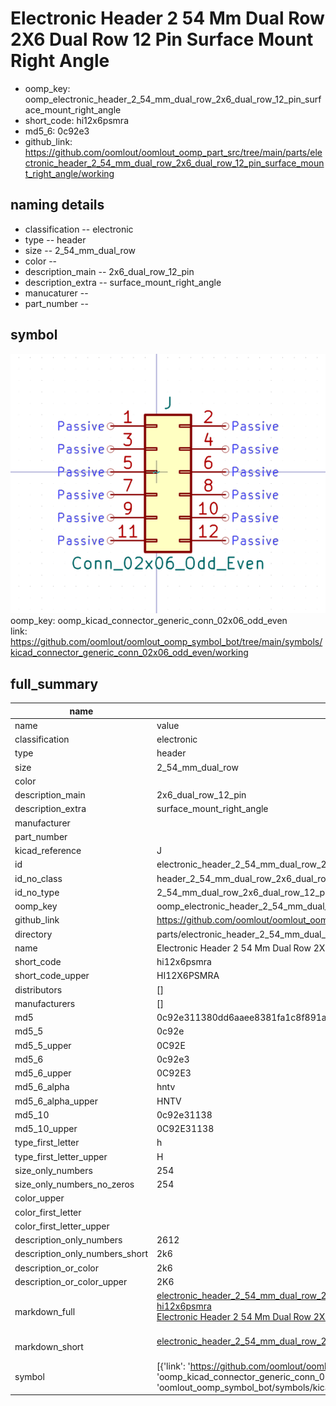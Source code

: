 # Electronic Header 2 54 Mm Dual Row 2X6 Dual Row 12 Pin Surface Mount Right Angle

  
* oomp_key: oomp_electronic_header_2_54_mm_dual_row_2x6_dual_row_12_pin_surface_mount_right_angle 
* short_code: hi12x6psmra
* md5_6: 0c92e3  
* github_link: https://github.com/oomlout/oomlout_oomp_part_src/tree/main/parts/electronic_header_2_54_mm_dual_row_2x6_dual_row_12_pin_surface_mount_right_angle/working  
## naming details
* classification -- electronic
* type -- header
* size -- 2_54_mm_dual_row
* color -- 
* description_main -- 2x6_dual_row_12_pin
* description_extra -- surface_mount_right_angle
* manucaturer -- 
* part_number -- 



## symbol

![](symbol/0/working/working_600.png)  
oomp_key: oomp_kicad_connector_generic_conn_02x06_odd_even  
link: https://github.com/oomlout/oomlout_oomp_symbol_bot/tree/main/symbols/kicad_connector_generic_conn_02x06_odd_even/working  


## full_summary
| name | value | 
| --- | --- | 
| name | value | 
| classification | electronic | 
| type | header | 
| size | 2_54_mm_dual_row | 
| color |  | 
| description_main | 2x6_dual_row_12_pin | 
| description_extra | surface_mount_right_angle | 
| manufacturer |  | 
| part_number |  | 
| kicad_reference | J | 
| id | electronic_header_2_54_mm_dual_row_2x6_dual_row_12_pin_surface_mount_right_angle | 
| id_no_class | header_2_54_mm_dual_row_2x6_dual_row_12_pin_surface_mount_right_angle | 
| id_no_type | 2_54_mm_dual_row_2x6_dual_row_12_pin_surface_mount_right_angle | 
| oomp_key | oomp_electronic_header_2_54_mm_dual_row_2x6_dual_row_12_pin_surface_mount_right_angle | 
| github_link | https://github.com/oomlout/oomlout_oomp_part_src/tree/main/parts/electronic_header_2_54_mm_dual_row_2x6_dual_row_12_pin_surface_mount_right_angle/working | 
| directory | parts/electronic_header_2_54_mm_dual_row_2x6_dual_row_12_pin_surface_mount_right_angle | 
| name | Electronic Header 2 54 Mm Dual Row 2X6 Dual Row 12 Pin Surface Mount Right Angle | 
| short_code | hi12x6psmra | 
| short_code_upper | HI12X6PSMRA | 
| distributors | [] | 
| manufacturers | [] | 
| md5 | 0c92e311380dd6aaee8381fa1c8f891a | 
| md5_5 | 0c92e | 
| md5_5_upper | 0C92E | 
| md5_6 | 0c92e3 | 
| md5_6_upper | 0C92E3 | 
| md5_6_alpha | hntv | 
| md5_6_alpha_upper | HNTV | 
| md5_10 | 0c92e31138 | 
| md5_10_upper | 0C92E31138 | 
| type_first_letter | h | 
| type_first_letter_upper | H | 
| size_only_numbers | 254 | 
| size_only_numbers_no_zeros | 254 | 
| color_upper |  | 
| color_first_letter |  | 
| color_first_letter_upper |  | 
| description_only_numbers | 2612 | 
| description_only_numbers_short | 2k6 | 
| description_or_color | 2k6 | 
| description_or_color_upper | 2K6 | 
| markdown_full | [electronic_header_2_54_mm_dual_row_2x6_dual_row_12_pin_surface_mount_right_angle](https://github.com/oomlout/oomlout_oomp_part_src/tree/main/parts/electronic_header_2_54_mm_dual_row_2x6_dual_row_12_pin_surface_mount_right_angle/working)<br>[hi12x6psmra](https://github.com/oomlout/oomlout_oomp_part_src/tree/main/parts/electronic_header_2_54_mm_dual_row_2x6_dual_row_12_pin_surface_mount_right_angle/working)<br>[Electronic Header 2 54 Mm Dual Row 2X6 Dual Row 12 Pin Surface Mount Right Angle](https://github.com/oomlout/oomlout_oomp_part_src/tree/main/parts/electronic_header_2_54_mm_dual_row_2x6_dual_row_12_pin_surface_mount_right_angle/working)<br><br> | 
| markdown_short | [electronic_header_2_54_mm_dual_row_2x6_dual_row_12_pin_surface_mount_right_angle](https://github.com/oomlout/oomlout_oomp_part_src/tree/main/parts/electronic_header_2_54_mm_dual_row_2x6_dual_row_12_pin_surface_mount_right_angle/working)<br><br> | 
| symbol | [{'link': 'https://github.com/oomlout/oomlout_oomp_symbol_bot/tree/main/symbols/kicad_connector_generic_conn_02x06_odd_even', 'oomp_key': 'oomp_kicad_connector_generic_conn_02x06_odd_even', 'directory': 'oomlout_oomp_symbol_bot/symbols/kicad_connector_generic_conn_02x06_odd_even//working/working.kicad_sym'}] | 
